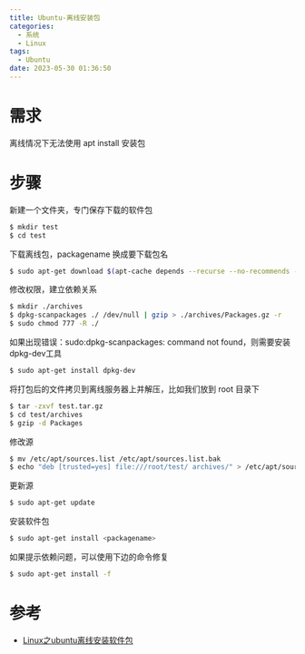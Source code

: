 ```yaml
---
title: Ubuntu-离线安装包
categories:
  - 系统
  - Linux
tags:
  - Ubuntu
date: 2023-05-30 01:36:50
---
```


# 需求

离线情况下无法使用 apt install 安装包

# 步骤

新建一个文件夹，专门保存下载的软件包

```bash
$ mkdir test
$ cd test
```

下载离线包，packagename 换成要下载包名

```bash
$ sudo apt-get download $(apt-cache depends --recurse --no-recommends --no-suggests --no-conflicts --no-breaks --no-replaces --no-enhances <packagename> | grep "^\w" | sort -u)
```

修改权限，建立依赖关系

```bash
$ mkdir ./archives
$ dpkg-scanpackages ./ /dev/null | gzip > ./archives/Packages.gz -r
$ sudo chmod 777 -R ./
```

如果出现错误：sudo:dpkg-scanpackages: command not found，则需要安装dpkg-dev工具

```bash
$ sudo apt-get install dpkg-dev
```

将打包后的文件拷贝到离线服务器上并解压，比如我们放到 root 目录下

```bash
$ tar -zxvf test.tar.gz
$ cd test/archives
$ gzip -d Packages
```

修改源

```bash
$ mv /etc/apt/sources.list /etc/apt/sources.list.bak
$ echo "deb [trusted=yes] file:///root/test/ archives/" > /etc/apt/sources.list
```

更新源

```bash
$ sudo apt-get update
```

安装软件包

```bash
$ sudo apt-get install <packagename>
```

如果提示依赖问题，可以使用下边的命令修复

```bash
$ sudo apt-get install -f
```

# 参考

* [Linux之ubuntu离线安装软件包](https://blog.csdn.net/zong596568821xp/article/details/105994450)
